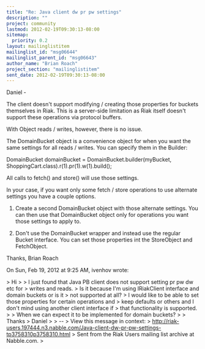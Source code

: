 ```yaml
---
title: "Re: Java client dw pr pw settings"
description: ""
project: community
lastmod: 2012-02-19T09:30:13-08:00
sitemap:
  priority: 0.2
layout: mailinglistitem
mailinglist_id: "msg06644"
mailinglist_parent_id: "msg06643"
author_name: "Brian Roach"
project_section: "mailinglistitem"
sent_date: 2012-02-19T09:30:13-08:00
---
```



Daniel -

The client doesn't support modifying / creating those properties for
buckets themselves in Riak. This is a server-side limitation as Riak itself
doesn't support these operations via protocol buffers.

With Object reads / writes, however, there is no issue.

The DomainBucket object is a convenience object for when you want the same
settings for all reads / writes. You can specify them in the Builder:

DomainBucket domainBucket =
 DomainBucket.builder(myBucket,
ShoppingCart.class).r(1).pr(1).w(1).build();

All calls to fetch() and store() will use those settings.

In your case, if you want only some fetch / store operations to use
alternate settings you have a couple options.

1) Create a second DomainBucket object with those alternate settings. You
can then use that DomainBucket object only for operations you want those
settings to apply to.

2) Don't use the DomainBucket wrapper and instead use the regular Bucket
interface. You can set those properties int the StoreObject and
FetchObject.

Thanks,
Brian Roach

On Sun, Feb 19, 2012 at 9:25 AM, ivenhov  wrote:

&gt; Hi
&gt;
&gt; I just found that Java PB client does not support setting pr pw dw etc for
&gt; writes and reads.
&gt; Is it because I'm using IRiakClient interface and domain buckets or is it
&gt; not supported at all?
&gt; I would like to be able to set those properties for certain operations and
&gt; keep defaults or others and I don't mind using another client interface if
&gt; that functionality is supported.
&gt;
&gt; When we can expect it to be implemented for domain buckets?
&gt;
&gt; Thanks
&gt; Daniel
&gt;
&gt; --
&gt; View this message in context:
&gt; http://riak-users.197444.n3.nabble.com/Java-client-dw-pr-pw-settings-tp3758310p3758310.html
&gt; Sent from the Riak Users mailing list archive at Nabble.com.
&gt;


